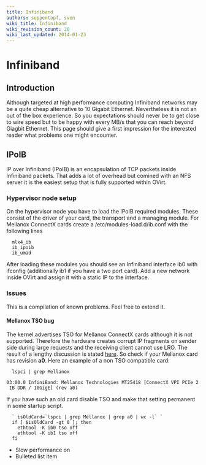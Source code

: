 ```yaml
---
title: Infiniband
authors: suppentopf, sven
wiki_title: Infiniband
wiki_revision_count: 20
wiki_last_updated: 2014-01-23
---
```


# Infiniband

## Introduction

Although targeted at high performance computing Infiniband networks may be a quite cheap alternative to 10 Gigabit Ethernet. Nevertheless it is not an out of the box experience. So you expectations should never be to get close to wire speed but to be happy with every MB/s that you can reach beyond Giagbit Ethernet. This page should give a first impression for the interested reader what problems one might encounter.

## IPoIB

IP over Infiniband (IPoIB) is an encapsulation of TCP packets inside Infiniband packets. That adds a lot of overhead but comined with an NFS server it is the easiest setup that is fully supported within OVirt.

### Hypervisor node setup

On the hypervisor node you have to load the IPoIB required modules. These consist of the driver of your card, the transport and a managing module. For Mellanox ConnectX cards create a /etc/modules-load.d/ib.conf with the following lines

      mlx4_ib
      ib_ipoib
      ib_umad

After loading these modules you should see an Infiniband interface ib0 with ifconfig (additionally ib1 if you have a two port card). Add a new network inside OVirt and assign it with a static IP to the interface.

### Issues

This is a compilation of known problems. Feel free to extend it.

#### Mellanox TSO bug

The kernel advertises TSO for Mellanox ConnectX cards although it is not supported. Therefore the hardware creates corrupt IP fragments on sender side during large requests and the receiving client cannot use LRO. The result of a lengthy discussion is stated [here](http://www.spinics.net/lists/linux-rdma/msg17787.html). So check if your Mellanox card has revision **a0**. Here an example of a non TSO compatible card:

      lspci | grep Mellanox
      03:00.0 InfiniBand: Mellanox Technologies MT25418 [ConnectX VPI PCIe 2.0 2.5GT/s - IB DDR / 10GigE] (rev a0)

If you have such an old card disable TSO and make that setting permanent in some startup script.

      ` isOldCard=`lspci | grep Mellanox | grep a0 | wc -l` `
      if [ $isOldCard -gt 0 ]; then
        ethtool -K ib0 tso off
        ethtool -K ib1 tso off
      fi

*   Slow performance on
*   Bulleted list item
